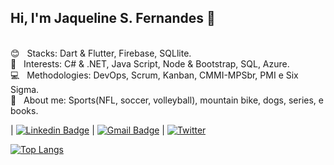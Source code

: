
## Hi, I'm Jaqueline S. Fernandes 👋

 <br/> :blush: &nbsp; Stacks: Dart & Flutter, Firebase, SQLlite.
 <br/> 👀 &nbsp; Interests: C# & .NET, Java Script, Node & Bootstrap, SQL, Azure.
 <br/> :computer: &nbsp; Methodologies: DevOps, Scrum, Kanban, CMMI-MPSbr, PMI e Six Sigma.
 <br/> 💬 &nbsp; About me: Sports(NFL, soccer, volleyball), mountain bike, dogs, series, e books.
 
 | 
[![Linkedin Badge](https://img.shields.io/badge/-Linkedin-blue?style=flat-square&logo=Linkedin&logoColor=white&link=https://www.linkedin.com/in/jaquelinefernandes/)](https://www.linkedin.com/in/jaquelinefernandes//) 
| 
[![Gmail Badge](https://img.shields.io/badge/-Gmail-c14438?style=flat-square&logo=Gmail&logoColor=white&link=mailto:jaquelinefernandes6@gmail.com)](mailto:jaquelinefernandes6@gmail.com)
| 
<a href="https://www.twitter.com/jaquelinesilfe/"><img alt="Twitter" src="https://img.shields.io/badge/Twitter-blue?style=flat-square&logo=twitter">

[![Top Langs](https://github-readme-stats.vercel.app/api/top-langs/?username=jaquelinesilfe&layout=compact&langs_count=10&count_private=true&include_all_commits=true&show_icons=true&theme=radical)](https://github.com/anuraghazra/github-readme-stats)
 
